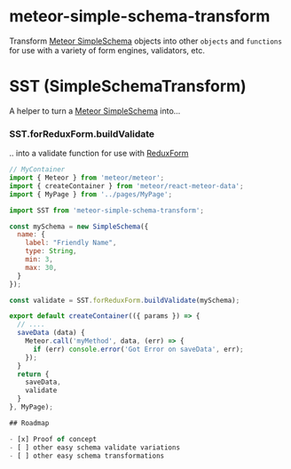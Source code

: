 # meteor-simple-schema-transform

Transform
[Meteor SimpleSchema](https://github.com/aldeed/meteor-simple-schema)
objects into other `objects`
and `functions` for use with a variety of form engines, validators, etc.

# SST (SimpleSchemaTransform)

A helper to turn a
[Meteor SimpleSchema](https://github.com/aldeed/meteor-simple-schema) into...

### SST.forReduxForm.buildValidate

.. into a validate function for use with
[ReduxForm](http://redux-form.com/)

```js
// MyContainer
import { Meteor } from 'meteor/meteor';
import { createContainer } from 'meteor/react-meteor-data';
import { MyPage } from '../pages/MyPage';

import SST from 'meteor-simple-schema-transform';

const mySchema = new SimpleSchema({
  name: {
    label: "Friendly Name",
    type: String,
    min: 3,
    max: 30,
  }
});

const validate = SST.forReduxForm.buildValidate(mySchema);

export default createContainer(({ params }) => {
  // ....
  saveData (data) {
    Meteor.call('myMethod', data, (err) => {
      if (err) console.error('Got Error on saveData', err);
    });
  }
  return {
    saveData,
    validate
  }
}, MyPage);

## Roadmap

- [x] Proof of concept
- [ ] other easy schema validate variations
- [ ] other easy schema transformations

